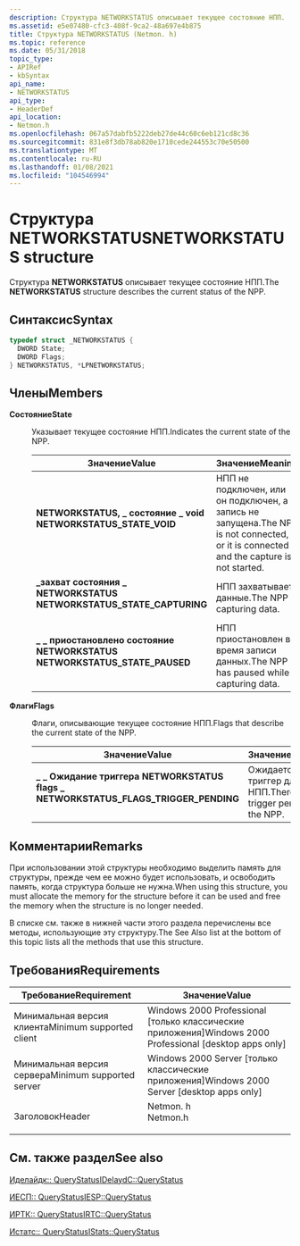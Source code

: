 ```yaml
---
description: Структура NETWORKSTATUS описывает текущее состояние НПП.
ms.assetid: e5e07480-cfc3-408f-9ca2-48a697e4b875
title: Структура NETWORKSTATUS (Netmon. h)
ms.topic: reference
ms.date: 05/31/2018
topic_type:
- APIRef
- kbSyntax
api_name:
- NETWORKSTATUS
api_type:
- HeaderDef
api_location:
- Netmon.h
ms.openlocfilehash: 067a57dabfb5222deb27de44c60c6eb121cd8c36
ms.sourcegitcommit: 831e8f3db78ab820e1710cede244553c70e50500
ms.translationtype: MT
ms.contentlocale: ru-RU
ms.lasthandoff: 01/08/2021
ms.locfileid: "104546994"
---
```

# <a name="networkstatus-structure"></a><span data-ttu-id="022cc-103">Структура NETWORKSTATUS</span><span class="sxs-lookup"><span data-stu-id="022cc-103">NETWORKSTATUS structure</span></span>

<span data-ttu-id="022cc-104">Структура **NETWORKSTATUS** описывает текущее состояние НПП.</span><span class="sxs-lookup"><span data-stu-id="022cc-104">The **NETWORKSTATUS** structure describes the current status of the NPP.</span></span>

## <a name="syntax"></a><span data-ttu-id="022cc-105">Синтаксис</span><span class="sxs-lookup"><span data-stu-id="022cc-105">Syntax</span></span>


```C++
typedef struct _NETWORKSTATUS {
  DWORD State;
  DWORD Flags;
} NETWORKSTATUS, *LPNETWORKSTATUS;
```



## <a name="members"></a><span data-ttu-id="022cc-106">Члены</span><span class="sxs-lookup"><span data-stu-id="022cc-106">Members</span></span>

<dl> <dt>

<span data-ttu-id="022cc-107">**Состояние**</span><span class="sxs-lookup"><span data-stu-id="022cc-107">**State**</span></span>
</dt> <dd>

<span data-ttu-id="022cc-108">Указывает текущее состояние НПП.</span><span class="sxs-lookup"><span data-stu-id="022cc-108">Indicates the current state of the NPP.</span></span>



| <span data-ttu-id="022cc-109">Значение</span><span class="sxs-lookup"><span data-stu-id="022cc-109">Value</span></span>                                                                                                                                                                                                          | <span data-ttu-id="022cc-110">Значение</span><span class="sxs-lookup"><span data-stu-id="022cc-110">Meaning</span></span>                                                                                 |
|----------------------------------------------------------------------------------------------------------------------------------------------------------------------------------------------------------------|-----------------------------------------------------------------------------------------|
| <span id="NETWORKSTATUS_STATE_VOID"></span><span id="networkstatus_state_void"></span><dl> <span data-ttu-id="022cc-111"><dt>**NETWORKSTATUS, \_ состояние \_ void**</dt></span><span class="sxs-lookup"><span data-stu-id="022cc-111"><dt>**NETWORKSTATUS\_STATE\_VOID**</dt></span></span> </dl>                | <span data-ttu-id="022cc-112">НПП не подключен, или он подключен, а запись не запущена.</span><span class="sxs-lookup"><span data-stu-id="022cc-112">The NPP is not connected, or it is connected and the capture is not started.</span></span><br/> |
| <span id="NETWORKSTATUS_STATE_CAPTURING"></span><span id="networkstatus_state_capturing"></span><dl> <span data-ttu-id="022cc-113"><dt>**\_захват состояния \_ NETWORKSTATUS**</dt></span><span class="sxs-lookup"><span data-stu-id="022cc-113"><dt>**NETWORKSTATUS\_STATE\_CAPTURING**</dt></span></span> </dl> | <span data-ttu-id="022cc-114">НПП захватывает данные.</span><span class="sxs-lookup"><span data-stu-id="022cc-114">The NPP is capturing data.</span></span><br/>                                                   |
| <span id="NETWORKSTATUS_STATE_PAUSED"></span><span id="networkstatus_state_paused"></span><dl> <span data-ttu-id="022cc-115"><dt>**\_ \_ приостановлено состояние NETWORKSTATUS**</dt></span><span class="sxs-lookup"><span data-stu-id="022cc-115"><dt>**NETWORKSTATUS\_STATE\_PAUSED**</dt></span></span> </dl>          | <span data-ttu-id="022cc-116">НПП приостановлен во время записи данных.</span><span class="sxs-lookup"><span data-stu-id="022cc-116">The NPP has paused while capturing data.</span></span><br/>                                     |



 

</dd> <dt>

<span data-ttu-id="022cc-117">**Флаги**</span><span class="sxs-lookup"><span data-stu-id="022cc-117">**Flags**</span></span>
</dt> <dd>

<span data-ttu-id="022cc-118">Флаги, описывающие текущее состояние НПП.</span><span class="sxs-lookup"><span data-stu-id="022cc-118">Flags that describe the current state of the NPP.</span></span>



| <span data-ttu-id="022cc-119">Значение</span><span class="sxs-lookup"><span data-stu-id="022cc-119">Value</span></span>                                                                                                                                                                                                                             | <span data-ttu-id="022cc-120">Значение</span><span class="sxs-lookup"><span data-stu-id="022cc-120">Meaning</span></span>                                            |
|-----------------------------------------------------------------------------------------------------------------------------------------------------------------------------------------------------------------------------------|----------------------------------------------------|
| <span id="NETWORKSTATUS_FLAGS_TRIGGER_PENDING"></span><span id="networkstatus_flags_trigger_pending"></span><dl> <span data-ttu-id="022cc-121"><dt>**\_ \_ Ожидание триггера NETWORKSTATUS flags \_**</dt></span><span class="sxs-lookup"><span data-stu-id="022cc-121"><dt>**NETWORKSTATUS\_FLAGS\_TRIGGER\_PENDING**</dt></span></span> </dl> | <span data-ttu-id="022cc-122">Ожидается триггер для НПП.</span><span class="sxs-lookup"><span data-stu-id="022cc-122">There is a trigger pending for the NPP.</span></span><br/> |



 

</dd> </dl>

## <a name="remarks"></a><span data-ttu-id="022cc-123">Комментарии</span><span class="sxs-lookup"><span data-stu-id="022cc-123">Remarks</span></span>

<span data-ttu-id="022cc-124">При использовании этой структуры необходимо выделить память для структуры, прежде чем ее можно будет использовать, и освободить память, когда структура больше не нужна.</span><span class="sxs-lookup"><span data-stu-id="022cc-124">When using this structure, you must allocate the memory for the structure before it can be used and free the memory when the structure is no longer needed.</span></span>

<span data-ttu-id="022cc-125">В списке см. также в нижней части этого раздела перечислены все методы, использующие эту структуру.</span><span class="sxs-lookup"><span data-stu-id="022cc-125">The See Also list at the bottom of this topic lists all the methods that use this structure.</span></span>

## <a name="requirements"></a><span data-ttu-id="022cc-126">Требования</span><span class="sxs-lookup"><span data-stu-id="022cc-126">Requirements</span></span>



| <span data-ttu-id="022cc-127">Требование</span><span class="sxs-lookup"><span data-stu-id="022cc-127">Requirement</span></span> | <span data-ttu-id="022cc-128">Значение</span><span class="sxs-lookup"><span data-stu-id="022cc-128">Value</span></span> |
|-------------------------------------|-------------------------------------------------------------------------------------|
| <span data-ttu-id="022cc-129">Минимальная версия клиента</span><span class="sxs-lookup"><span data-stu-id="022cc-129">Minimum supported client</span></span><br/> | <span data-ttu-id="022cc-130">Windows 2000 Professional \[только классические приложения\]</span><span class="sxs-lookup"><span data-stu-id="022cc-130">Windows 2000 Professional \[desktop apps only\]</span></span><br/>                          |
| <span data-ttu-id="022cc-131">Минимальная версия сервера</span><span class="sxs-lookup"><span data-stu-id="022cc-131">Minimum supported server</span></span><br/> | <span data-ttu-id="022cc-132">Windows 2000 Server \[только классические приложения\]</span><span class="sxs-lookup"><span data-stu-id="022cc-132">Windows 2000 Server \[desktop apps only\]</span></span><br/>                                |
| <span data-ttu-id="022cc-133">Заголовок</span><span class="sxs-lookup"><span data-stu-id="022cc-133">Header</span></span><br/>                   | <dl> <span data-ttu-id="022cc-134"><dt>Netmon. h</dt></span><span class="sxs-lookup"><span data-stu-id="022cc-134"><dt>Netmon.h</dt></span></span> </dl> |



## <a name="see-also"></a><span data-ttu-id="022cc-135">См. также раздел</span><span class="sxs-lookup"><span data-stu-id="022cc-135">See also</span></span>

<dl> <dt>

[<span data-ttu-id="022cc-136">Иделайдк:: QueryStatus</span><span class="sxs-lookup"><span data-stu-id="022cc-136">IDelaydC::QueryStatus</span></span>](idelaydc-querystatus.md)
</dt> <dt>

[<span data-ttu-id="022cc-137">ИЕСП:: QueryStatus</span><span class="sxs-lookup"><span data-stu-id="022cc-137">IESP::QueryStatus</span></span>](iesp-querystatus.md)
</dt> <dt>

[<span data-ttu-id="022cc-138">ИРТК:: QueryStatus</span><span class="sxs-lookup"><span data-stu-id="022cc-138">IRTC::QueryStatus</span></span>](irtc-querystatus.md)
</dt> <dt>

[<span data-ttu-id="022cc-139">Истатс:: QueryStatus</span><span class="sxs-lookup"><span data-stu-id="022cc-139">IStats::QueryStatus</span></span>](istats-querystatus.md)
</dt> </dl>

 

 




